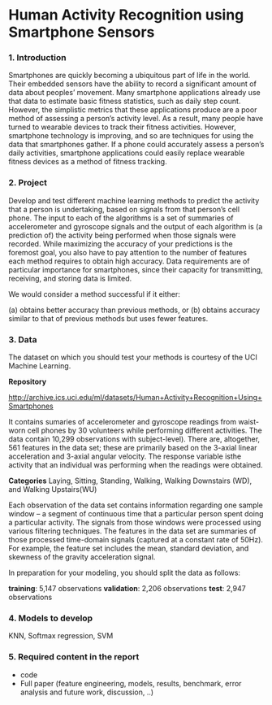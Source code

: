# Human Activity Recognition using Smartphone Sensors

### 1. Introduction
Smartphones are quickly becoming a ubiquitous part of life in the world. Their embedded
sensors have the ability to record a significant amount of data about peoples’ movement.
Many smartphone applications already use that data to estimate basic fitness statistics,
such as daily step count. However, the simplistic metrics that these applications produce
are a poor method of assessing a person’s activity level. As a result, many people have
turned to wearable devices to track their fitness activities. However, smartphone
technology is improving, and so are techniques for using the data that smartphones gather.
If a phone could accurately assess a person’s daily activities, smartphone applications
could easily replace wearable fitness devices as a method of fitness tracking.


### 2. Project
Develop and test different machine learning methods to predict the activity that a person is
undertaking, based on signals from that person’s cell phone. The input to each of the
algorithms is a set of summaries of accelerometer and gyroscope signals and the output of
each algorithm is (a prediction of) the activity being performed when those signals were
recorded. While maximizing the accuracy of your predictions is the foremost goal, you also
have to pay attention to the number of features each method requires to obtain high
accuracy. Data requirements are of particular importance for smartphones, since their
capacity for transmitting, receiving, and storing data is limited. 

We would consider a method successful if it either:

(a) obtains better accuracy than previous methods, or
(b) obtains accuracy similar to that of previous methods but uses fewer features.

### 3. Data
The dataset on which you should test your methods is courtesy of the UCI Machine Learning.

**Repository**

http://archive.ics.uci.edu/ml/datasets/Human+Activity+Recognition+Using+Smartphones

It contains sumaries of accelerometer and gyroscope readings from waist-worn cell phones
by 30 volunteers while performing different activities. The data contain 10,299 observations
with subject-level). There are, altogether, 561 features in the data set; these are primarily
based on the 3-axial linear acceleration and 3-axial angular velocity. The response variable isthe activity that an individual was performing when the readings were obtained. 

**Categories**
Laying, 
Sitting, 
Standing, 
Walking, 
Walking Downstairs (WD), and 
Walking Upstairs(WU)


Each observation of the data set contains information regarding one sample window – a
segment of continuous time that a particular person spent doing a particular activity. The
signals from those windows were processed using various filtering techniques. The features
in the data set are summaries of those processed time-domain signals (captured at a constant
rate of 50Hz). For example, the feature set includes the mean, standard deviation, and
skewness of the gravity acceleration signal.

In preparation for your modeling, you should split the data as follows:

**training**: 5,147 observations
**validation**: 2,206 observations
**test**: 2,947 observations

### 4. Models to develop

KNN, 
Softmax regression, 
SVM

### 5. Required content in the report
- code
- Full paper (feature engineering, models, results, benchmark, error analysis and future work,
discussion, ..)
